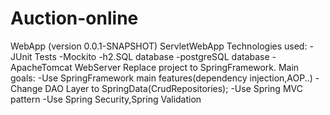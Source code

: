 # Auction-online
WebApp (version 0.0.1-SNAPSHOT)
ServletWebApp
Technologies used:
-JUnit Tests
-Mockito
-h2.SQL database
-postgreSQL database
-ApacheTomcat WebServer
Replace project to SpringFramework.
Main goals:
-Use SpringFramework main features(dependency injection,AOP..)
-Change DAO Layer to SpringData(CrudRepositories);
-Use Spring MVC pattern
-Use Spring Security,Spring Validation
